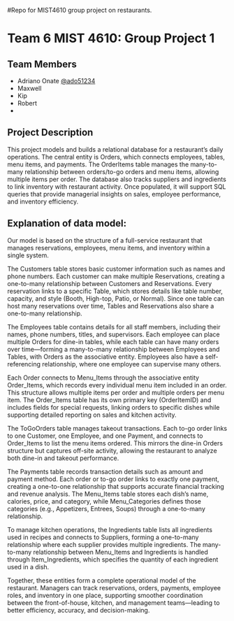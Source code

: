 
#Repo for MIST4610 group project on restaurants.
# Team 6 MIST 4610: Group Project 1

## Team Members
- Adriano Onate [@ado51234](https://github.com/ado51234)
- Maxwell
- Kip
- Robert
- 

## Project Description

This project models and builds a relational database for a restaurant’s daily operations. The central entity is Orders, which connects employees, tables, menu items, and payments. The OrderItems table manages the many-to-many relationship between orders/to-go orders and menu items, allowing multiple items per order. The database also tracks suppliers and ingredients to link inventory with restaurant activity. Once populated, it will support SQL queries that provide managerial insights on sales, employee performance, and inventory efficiency.


## Explanation of data model:

Our model is based on the structure of a full-service restaurant that manages reservations, employees, menu items, and inventory within a single system.

The Customers table stores basic customer information such as names and phone numbers. Each customer can make multiple Reservations, creating a one-to-many relationship between Customers and Reservations. Every reservation links to a specific Table, which stores details like table number, capacity, and style (Booth, High-top, Patio, or Normal). Since one table can host many reservations over time, Tables and Reservations also share a one-to-many relationship.

The Employees table contains details for all staff members, including their names, phone numbers, titles, and supervisors. Each employee can place multiple Orders for dine-in tables, while each table can have many orders over time—forming a many-to-many relationship between Employees and Tables, with Orders as the associative entity. Employees also have a self-referencing relationship, where one employee can supervise many others.

Each Order connects to Menu_Items through the associative entity Order_Items, which records every individual menu item included in an order. This structure allows multiple items per order and multiple orders per menu item. The Order_Items table has its own primary key (OrderItemID) and includes fields for special requests, linking orders to specific dishes while supporting detailed reporting on sales and kitchen activity.

The ToGoOrders table manages takeout transactions. Each to-go order links to one Customer, one Employee, and one Payment, and connects to Order_Items to list the menu items ordered. This mirrors the dine-in Orders structure but captures off-site activity, allowing the restaurant to analyze both dine-in and takeout performance.

The Payments table records transaction details such as amount and payment method. Each order or to-go order links to exactly one payment, creating a one-to-one relationship that supports accurate financial tracking and revenue analysis.
The Menu_Items table stores each dish’s name, calories, price, and category, while Menu_Categories defines those categories (e.g., Appetizers, Entrees, Soups) through a one-to-many relationship.

To manage kitchen operations, the Ingredients table lists all ingredients used in recipes and connects to Suppliers, forming a one-to-many relationship where each supplier provides multiple ingredients. The many-to-many relationship between Menu_Items and Ingredients is handled through Item_Ingredients, which specifies the quantity of each ingredient used in a dish.

Together, these entities form a complete operational model of the restaurant. Managers can track reservations, orders, payments, employee roles, and inventory in one place, supporting smoother coordination between the front-of-house, kitchen, and management teams—leading to better efficiency, accuracy, and decision-making.


